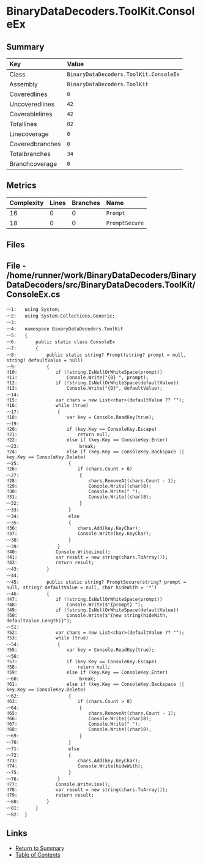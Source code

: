 ﻿# BinaryDataDecoders.ToolKit.ConsoleEx

## Summary

| Key             | Value                                  |
| :-------------- | :------------------------------------- |
| Class           | `BinaryDataDecoders.ToolKit.ConsoleEx` |
| Assembly        | `BinaryDataDecoders.ToolKit`           |
| Coveredlines    | `0`                                    |
| Uncoveredlines  | `42`                                   |
| Coverablelines  | `42`                                   |
| Totallines      | `82`                                   |
| Linecoverage    | `0`                                    |
| Coveredbranches | `0`                                    |
| Totalbranches   | `34`                                   |
| Branchcoverage  | `0`                                    |

## Metrics

| Complexity | Lines | Branches | Name           |
| :--------- | :---- | :------- | :------------- |
| 16         | 0     | 0        | `Prompt`       |
| 18         | 0     | 0        | `PromptSecure` |

## Files

## File - /home/runner/work/BinaryDataDecoders/BinaryDataDecoders/src/BinaryDataDecoders.ToolKit/ConsoleEx.cs

```CSharp
〰1:   using System;
〰2:   using System.Collections.Generic;
〰3:   
〰4:   namespace BinaryDataDecoders.ToolKit
〰5:   {
〰6:       public static class ConsoleEx
〰7:       {
〰8:           public static string? Prompt(string? prompt = null, string? defaultValue = null)
〰9:           {
‼10:              if (!string.IsNullOrWhiteSpace(prompt))
‼11:                  Console.Write("{0} ", prompt);
‼12:              if (!string.IsNullOrWhiteSpace(defaultValue))
‼13:                  Console.Write("{0}", defaultValue);
〰14:  
‼15:              var chars = new List<char>(defaultValue ?? "");
‼16:              while (true)
〰17:              {
‼18:                  var key = Console.ReadKey(true);
〰19:  
‼20:                  if (key.Key == ConsoleKey.Escape)
‼21:                      return null;
‼22:                  else if (key.Key == ConsoleKey.Enter)
〰23:                      break;
‼24:                  else if (key.Key == ConsoleKey.Backspace || key.Key == ConsoleKey.Delete)
〰25:                  {
‼26:                      if (chars.Count > 0)
〰27:                      {
‼28:                          chars.RemoveAt(chars.Count - 1);
‼29:                          Console.Write((char)8);
‼30:                          Console.Write(" ");
‼31:                          Console.Write((char)8);
〰32:                      }
〰33:                  }
〰34:                  else
〰35:                  {
‼36:                      chars.Add(key.KeyChar);
‼37:                      Console.Write(key.KeyChar);
〰38:                  }
〰39:              }
‼40:              Console.WriteLine();
‼41:              var result = new string(chars.ToArray());
‼42:              return result;
〰43:          }
〰44:  
〰45:          public static string? PromptSecure(string? prompt = null, string? defaultValue = null, char hideWith = '*')
〰46:          {
‼47:              if (!string.IsNullOrWhiteSpace(prompt))
‼48:                  Console.Write($"{prompt} ");
‼49:              if (!string.IsNullOrWhiteSpace(defaultValue))
‼50:                  Console.Write($"{new string(hideWith, defaultValue.Length)}");
〰51:  
‼52:              var chars = new List<char>(defaultValue ?? "");
‼53:              while (true)
〰54:              {
‼55:                  var key = Console.ReadKey(true);
〰56:  
‼57:                  if (key.Key == ConsoleKey.Escape)
‼58:                      return null;
‼59:                  else if (key.Key == ConsoleKey.Enter)
〰60:                      break;
‼61:                  else if (key.Key == ConsoleKey.Backspace || key.Key == ConsoleKey.Delete)
〰62:                  {
‼63:                      if (chars.Count > 0)
〰64:                      {
‼65:                          chars.RemoveAt(chars.Count - 1);
‼66:                          Console.Write((char)8);
‼67:                          Console.Write(" ");
‼68:                          Console.Write((char)8);
〰69:                      }
〰70:                  }
〰71:                  else
〰72:                  {
‼73:                      chars.Add(key.KeyChar);
‼74:                      Console.Write(hideWith);
〰75:                  }
〰76:              }
‼77:              Console.WriteLine();
‼78:              var result = new string(chars.ToArray());
‼79:              return result;
〰80:          }
〰81:      }
〰82:  }
```

## Links

* [Return to Summary](Summary.md)
* [Table of Contents](../TOC.md)

